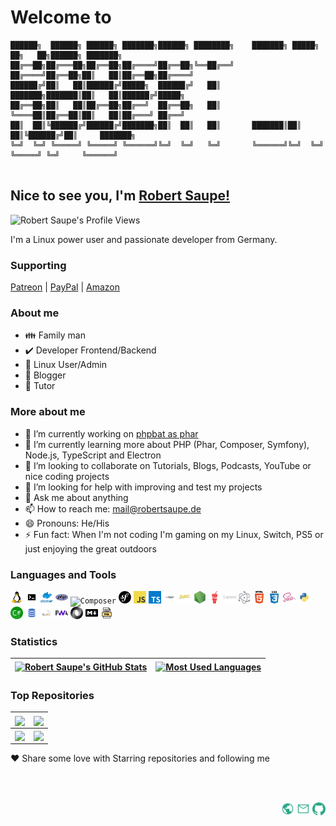 # Welcome to

```text
██████╗  ██████╗ ██████╗ ███████╗██████╗ ████████╗    ███████╗ █████╗ ██╗   ██╗██████╗ ███████╗
██╔══██╗██╔═══██╗██╔══██╗██╔════╝██╔══██╗╚══██╔══╝    ██╔════╝██╔══██╗██║   ██║██╔══██╗██╔════╝
██████╔╝██║   ██║██████╔╝█████╗  ██████╔╝   ██║       ███████╗███████║██║   ██║██████╔╝█████╗  
██╔══██╗██║   ██║██╔══██╗██╔══╝  ██╔══██╗   ██║       ╚════██║██╔══██║██║   ██║██╔═══╝ ██╔══╝  
██║  ██║╚██████╔╝██████╔╝███████╗██║  ██║   ██║       ███████║██║  ██║╚██████╔╝██║     ███████╗
╚═╝  ╚═╝ ╚═════╝ ╚═════╝ ╚══════╝╚═╝  ╚═╝   ╚═╝       ╚══════╝╚═╝  ╚═╝ ╚═════╝ ╚═╝     ╚══════╝
                                                                                               
```

## Nice to see you, I'm [Robert Saupe!](https://robertsaupe.de)

<p align="left"><img src="https://komarev.com/ghpvc/?username=robertsaupe&label=Views&color=brightgreen&style=for-the-badge" alt="Robert Saupe's Profile Views" /></p>

I'm a Linux power user and passionate developer from Germany.

### Supporting

[Patreon](https://www.patreon.com/robertsaupe) |
[PayPal](https://www.paypal.com/donate?hosted_button_id=SQMRNY8YVPCZQ) |
[Amazon](https://www.amazon.de/ref=as_li_ss_tl?ie=UTF8&linkCode=ll2&tag=robertsaupe-21&linkId=b79bc86cee906816af515980cb1db95e&language=de_DE)

### About me

- :family: Family man
- :heavy_check_mark: Developer Frontend/Backend
- :penguin: Linux User/Admin
- :page_facing_up: Blogger
- :information_desk_person: Tutor

### More about me

- 🔭 I’m currently working on [phpbat as phar](https://github.com/robertsaupe/phpbat/tree/phar)
- 🌱 I’m currently learning more about PHP (Phar, Composer, Symfony), Node.js, TypeScript and Electron
- 👯 I’m looking to collaborate on Tutorials, Blogs, Podcasts, YouTube or nice coding projects
- 🤔 I’m looking for help with improving and test my projects
- 💬 Ask me about anything
- 📫 How to reach me: mail@robertsaupe.de
- 😄 Pronouns: He/His
- ⚡ Fun fact: When I'm not coding I'm gaming on my Linux, Switch, PS5 or just enjoying the great outdoors

### Languages and Tools

<code><img height="20" src="https://raw.githubusercontent.com/github/explore/80688e429a7d4ef2fca1e82350fe8e3517d3494d/topics/linux/linux.png" alt="Linux" title="Linux"></code>
<code><img height="20" src="https://raw.githubusercontent.com/github/explore/aca0b3b69ca680013b925338b0cc428190aa42dc/topics/cli/cli.png" alt="CLI" title="CLI"></code>
<code><img height="20" src="https://raw.githubusercontent.com/github/explore/80688e429a7d4ef2fca1e82350fe8e3517d3494d/topics/docker/docker.png" alt="Docker" title="Docker"></code>
<code><img height="20" src="https://raw.githubusercontent.com/github/explore/ccc16358ac4530c6a69b1b80c7223cd2744dea83/topics/php/php.png" alt="PHP" title="PHP"></code>
<code><img height="20" src="https://avatars.githubusercontent.com/u/837015?s=200&v=4" alt="Composer" title="Composer"></code>
<code><img height="20" src="https://raw.githubusercontent.com/github/explore/d0c5a5e31e1776ad62379ef5f6b703bcf107d3a3/topics/symfony/symfony.png" alt="PHP" title="Symfony"></code>
<code><img height="20" src="https://raw.githubusercontent.com/github/explore/80688e429a7d4ef2fca1e82350fe8e3517d3494d/topics/javascript/javascript.png" alt="Javascript" title="Javascript"></code>
<code><img height="20" src="https://raw.githubusercontent.com/github/explore/80688e429a7d4ef2fca1e82350fe8e3517d3494d/topics/typescript/typescript.png" alt="Typescript" title="Typescript"></code>
<code><img height="20" src="https://raw.githubusercontent.com/github/explore/80688e429a7d4ef2fca1e82350fe8e3517d3494d/topics/jquery/jquery.png" alt="jQuery" title="jQuery"></code>
<code><img height="20" src="https://raw.githubusercontent.com/github/explore/cb39e2385dfcec8a661d01bfacff6b1e33bbaa9d/topics/babel/babel.png" alt="Babel" title="Babel"></code>
<code><img height="20" src="https://raw.githubusercontent.com/github/explore/80688e429a7d4ef2fca1e82350fe8e3517d3494d/topics/nodejs/nodejs.png" alt="Node.js" title="Node.js"></code>
<code><img height="20" src="https://raw.githubusercontent.com/github/explore/80688e429a7d4ef2fca1e82350fe8e3517d3494d/topics/gulp/gulp.png" alt="Gulp" title="Gulp"></code>
<code><img height="20" src="https://raw.githubusercontent.com/github/explore/80688e429a7d4ef2fca1e82350fe8e3517d3494d/topics/express/express.png" alt="Express" title="Express"></code>
<code><img height="20" src="https://raw.githubusercontent.com/github/explore/80688e429a7d4ef2fca1e82350fe8e3517d3494d/topics/electron/electron.png" alt="Electron" title="Electron"></code>
<code><img height="20" src="https://raw.githubusercontent.com/github/explore/80688e429a7d4ef2fca1e82350fe8e3517d3494d/topics/html/html.png" alt="HTML" title="HTML"></code>
<code><img height="20" src="https://raw.githubusercontent.com/github/explore/80688e429a7d4ef2fca1e82350fe8e3517d3494d/topics/css/css.png" alt="CSS" title="CSS"></code>
<code><img height="20" src="https://raw.githubusercontent.com/github/explore/80688e429a7d4ef2fca1e82350fe8e3517d3494d/topics/sass/sass.png" alt="SASS" title="SASS"></code>
<code><img height="20" src="https://raw.githubusercontent.com/github/explore/80688e429a7d4ef2fca1e82350fe8e3517d3494d/topics/python/python.png" alt="Python" title="Python"></code>
<code><img height="20" src="https://raw.githubusercontent.com/github/explore/80688e429a7d4ef2fca1e82350fe8e3517d3494d/topics/csharp/csharp.png" alt="C#" title="C#"></code>
<code><img height="20" src="https://raw.githubusercontent.com/github/explore/80688e429a7d4ef2fca1e82350fe8e3517d3494d/topics/sql/sql.png" alt="SQL" title="SQL"></code>
<code><img height="20" src="https://raw.githubusercontent.com/github/explore/80688e429a7d4ef2fca1e82350fe8e3517d3494d/topics/mysql/mysql.png" alt="MySQL" title="MySQL"></code>
<code><img height="20" src="https://raw.githubusercontent.com/github/explore/80688e429a7d4ef2fca1e82350fe8e3517d3494d/topics/pwa/pwa.png" alt="PWA" title="PWA"></code>
<code><img height="20" src="https://raw.githubusercontent.com/github/explore/80688e429a7d4ef2fca1e82350fe8e3517d3494d/topics/json/json.png" alt="JSON" title="JSON"></code>
<code><img height="20" src="https://raw.githubusercontent.com/github/explore/80688e429a7d4ef2fca1e82350fe8e3517d3494d/topics/markdown/markdown.png" alt="Markdown" title="Markdown"></code>
<code><img height="20" src="https://raw.githubusercontent.com/github/explore/05a6f4c574a32b6b2f04c2e589f6c82d9df46a5d/topics/xml/xml.png" alt="XML" title="XML"></code>

<!-- <code><img height="20" src="https://raw.githubusercontent.com/github/explore/13295c57999765ac9ffa3281942a72ab08b79de2/topics/database/database.png" alt="Database" title="Database"></code> -->

### Statistics

| <a href="https://github.com/robertsaupe"><img align="center" src="https://github-readme-stats.vercel.app/api?username=robertsaupe&show_icons=true&include_all_commits=true&count_private=true&theme=gotham&hide_border=true" alt="Robert Saupe's GitHub Stats" title="Robert Saupe's GitHub Stats" /></a> | <a href="https://github.com/robertsaupe"><img align="center" src="https://github-readme-stats.vercel.app/api/top-langs/?username=robertsaupe&layout=compact&theme=gotham&hide_border=true&langs_count=10" alt="Most Used Languages" title="Most Used Languages" /></a> |
| ------------- | ------------- |

### Top Repositories

<!-- | <a href="https://github.com/robertsaupe/phpbat"><img align="center" src="https://github-readme-stats.vercel.app/api/pin/?username=robertsaupe&repo=phpbat&theme=gotham&hide_border=true" /></a> | <a href="https://github.com/robertsaupe/docker-compose-lamp"><img align="center" src="https://github-readme-stats.vercel.app/api/pin/?username=robertsaupe&repo=docker-compose-lamp&theme=gotham&hide_border=true" /></a> |
| ------------- | ------------- |

| <a href="https://github.com/robertsaupe/node-webdev-basic"><img align="center" src="https://github-readme-stats.vercel.app/api/pin/?username=robertsaupe&repo=node-webdev-basic&theme=gotham&hide_border=true" /></a> | <a href="https://github.com/robertsaupe/node-screenshots"><img align="center" src="https://github-readme-stats.vercel.app/api/pin/?username=robertsaupe&repo=node-screenshots&theme=gotham&hide_border=true" /></a> |
| ------------- | ------------- | -->

| <a href="https://github.com/robertsaupe/phpbat"><img align="center" src="https://github-readme-stats.vercel.app/api/pin/?username=robertsaupe&repo=phpbat&theme=gotham&hide_border=true" /></a> | <a href="https://github.com/robertsaupe/docker-compose-lamp"><img align="center" src="https://github-readme-stats.vercel.app/api/pin/?username=robertsaupe&repo=docker-compose-lamp&theme=gotham&hide_border=true" /></a> |
| ------------- | ------------- |
| <a href="https://github.com/robertsaupe/node-webdev-basic"><img align="center" src="https://github-readme-stats.vercel.app/api/pin/?username=robertsaupe&repo=node-webdev-basic&theme=gotham&hide_border=true" /></a> | <a href="https://github.com/robertsaupe/node-screenshots"><img align="center" src="https://github-readme-stats.vercel.app/api/pin/?username=robertsaupe&repo=node-screenshots&theme=gotham&hide_border=true" /></a> |

:heart: Share some love with Starring repositories and following me

<br />
<br />

<p align="right">
<a href="https://robertsaupe.de"><img alt="Robert Saupe | Homepage" title="Robert Saupe | Homepage" width="21px" src="https://raw.githubusercontent.com/robertsaupe/robertsaupe/master/assets/material-design-icons/public_custom.svg" /></a>
<a href="mailto:mail@robertsaupe.de"><img alt="Robert Saupe | Mail" title="Robert Saupe | Mail" width="21px" src="https://raw.githubusercontent.com/robertsaupe/robertsaupe/master/assets/material-design-icons/mail_custom.svg" /></a>
<a href="https://github.com/robertsaupe"><img alt="Robert Saupe | GitHub" title="Robert Saupe | GitHub" width="21px" src="https://raw.githubusercontent.com/robertsaupe/robertsaupe/master/assets/github_custom.svg" /></a>
</p>
